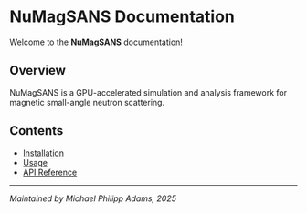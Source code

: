 # NuMagSANS Documentation

Welcome to the **NuMagSANS** documentation!

## Overview
NuMagSANS is a GPU-accelerated simulation and analysis framework for magnetic small-angle neutron scattering.

## Contents
- [Installation](installation.md)
- [Usage](usage.md)
- [API Reference](api_reference.md)

---
*Maintained by Michael Philipp Adams, 2025*
